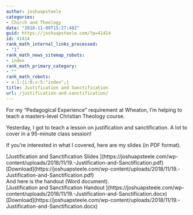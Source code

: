 ```yaml
---
author: joshuapsteele
categories:
- Church and Theology
date: "2018-11-09T15:27:48Z"
guid: https://joshuapsteele.com/?p=41414
id: 41414
rank_math_internal_links_processed:
- "1"
rank_math_news_sitemap_robots:
- index
rank_math_primary_category:
- ""
rank_math_robots:
- a:1:{i:0;s:5:"index";}
title: Justification and Sanctification
url: /justification-and-sanctification/
---
```


For my “Pedagogical Experience” requirement at Wheaton, I’m helping to teach a masters-level Christian Theology course.

Yesterday, I got to teach a lesson on justification and sanctification. A lot to cover in a 95-minute class session!

If you’re interested in what I covered, here are my slides (in PDF format).

<div class="wp-block-file">[Justification and Sanctification Slides  ](https://joshuapsteele.com/wp-content/uploads/2018/11/19.-Justification-and-Sanctification.pdf)[Download](https://joshuapsteele.com/wp-content/uploads/2018/11/19.-Justification-and-Sanctification.pdf)</div>And here is the handout (Word document).

<div class="wp-block-file">[Justification and Sanctification Handout  ](https://joshuapsteele.com/wp-content/uploads/2018/11/19.-Justification-and-Sanctification.docx)[Download](https://joshuapsteele.com/wp-content/uploads/2018/11/19.-Justification-and-Sanctification.docx)</div>